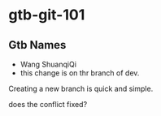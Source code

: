 # gtb-git-101

## Gtb Names

- Wang ShuanqiQi
- this change is on thr branch of dev.

Creating a new branch is quick and simple.

does the conflict fixed?


